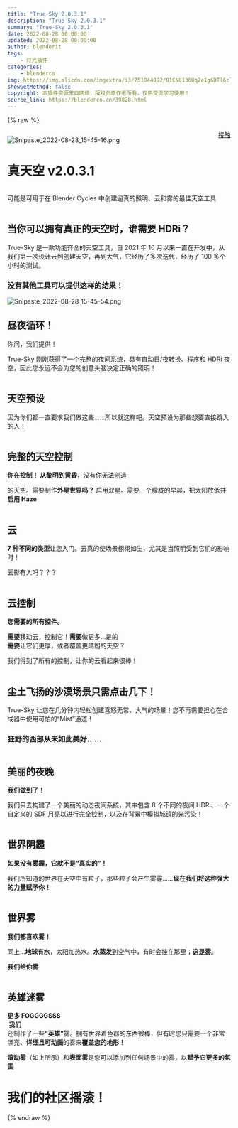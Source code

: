 ```yaml
---
title: "True-Sky 2.0.3.1"
description: "True-Sky 2.0.3.1"
summary: "True-Sky 2.0.3.1"
date: 2022-08-28 00:00:00
updated: 2022-08-28 00:00:00
author: blenderit
tags: 
    - 灯光插件
categories:
    - blenderco
img: https://img.alicdn.com/imgextra/i3/751044092/O1CN01360q2e1g6BTl6clJL_!!751044092.png
showGetMethod: false
copyright: 本插件资源来自网络，版权归原作者所有，仅供交流学习使用！
source_link: https://blenderco.cn/39828.html
---
```


{% raw %}
<div class="wf-section">
<div class="container-2 w-container">
<div class="columns w-row">
<div class="column w-col w-col-8 w-col-small-8 w-col-tiny-8">
<p><img class="aligncenter" src="https://img.alicdn.com/imgextra/i3/751044092/O1CN01360q2e1g6BTl6clJL_!!751044092.png" alt="Snipaste_2022-08-28_15-45-16.png"></p>
<h1 class="heading">真天空 v2.0.3.1</h1>
</div>
<div class="w-col w-col-2 w-col-small-2 w-col-tiny-2"><a class="button w-button" href="https://discord.gg/true-vfx" target="_blank" rel="noopener">接触</a></div>
</div>
<div class="rich-text-block w-richtext">
<p>可能是可用于在 Blender Cycles 中创建逼真的照明、云和雾的最佳天空工具</p>
</div>
</div>
<div class="container-6 w-container"><img class="image" src="https://true-vfx.com/assets/tVFX_PPage_Content/True-Sky/images/Clouds_Water-Optimised.gif" alt=""></div>
</div><div class="container-3 w-container">
<h2 class="heading-2">当你可以拥有真正的天空时，谁需要 HDRi？</h2>
<div class="rich-text-block-3 w-richtext">
<p>True-Sky 是一款功能齐全的天空工具，自 2021 年 10 月以来一直在开发中，从我们第一次设计云到创建天空，再到大气，它经历了多次迭代，经历了 100 多个小时的测试。</p>
</div>
<h3 class="heading-3">没有其他工具可以提供这样的结果！</h3>
</div><section class="hero-heading-right-2 wf-section">
<div class="container-4">
<div class="hero-wrapper-2">
<div class="hero-split-2"><img src="https://img.alicdn.com/imgextra/i1/751044092/O1CN01nCdX8r1g6BTZaZpAw_!!751044092.png" alt="Snipaste_2022-08-28_15-45-54.png"></div>
<div class="hero-split-2">
<h1 class="heading-7">昼夜循环！</h1>
<p class="margin-bottom-24px">你问，我们提供！</p>
<p>True-Sky 刚刚获得了一个完整的夜间系统，具有自动日/夜转换、程序和 HDRi 夜空，因此您永远不会为您的创意头脑决定正确的照明！</p>
</div>
</div>
</div>
</section><section class="hero-heading-right-2 wf-section">
<div class="container-4">
<div class="hero-wrapper-2">
<div class="hero-split-2"><img class="shadow-two-2" src="https://true-vfx.com/assets/tVFX_PPage_Content/True-Sky/images/154BEE41-FAF5-4A5F-997C-142D7C427A8B.GIF" alt=""></div>
<div class="hero-split-2">
<h1>天空预设</h1>
<p class="margin-bottom-24px">因为你们都一直要求我们做这些……所以就这样吧。天空预设为那些想要直接跳入的人！</p>
</div>
</div>
</div>
</section><section class="hero-heading-right-2 wf-section">
<div class="container-4">
<div class="hero-wrapper-2">
<div class="hero-split-2"><img class="shadow-two-2" src="https://true-vfx.com/assets/tVFX_PPage_Content/True-Sky/images/7A3FF915-662E-4533-808A-391C4202515E.GIF" alt=""></div>
<div class="hero-split-2">
<h1 class="heading-8">完整的天空控制</h1>
<p class="margin-bottom-24px"><strong>你在控制！ </strong><strong>从黎明到黄昏</strong>，没有你无法创造</p>
<p>的天空。需要制作<strong>外星世界吗？</strong> 启用双星。需要一个朦胧的早晨，把太阳放低并<strong>启用 Haze</strong></p>
</div>
</div>
</div>
</section><section class="hero-heading-right-2 wf-section">
<div class="container-4">
<div class="hero-wrapper-2">
<div class="hero-split-2"><img class="shadow-two-2" src="https://true-vfx.com/assets/tVFX_PPage_Content/True-Sky/images/1F7BBA14-F490-4790-A240-121DEE40BB99.GIF" alt=""></div>
<div class="hero-split-2">
<h1>云</h1>
<p class="margin-bottom-24px"><strong>7 种不同的类型</strong>让您入门。云真的使场景栩栩如生，尤其是当照明受到它们的影响时！</p>
<p>云影有人吗？？？</p>
</div>
</div>
</div>
</section><section class="hero-heading-right-2 wf-section">
<div class="container-4">
<div class="hero-wrapper-2">
<div class="hero-split-2"><img class="shadow-two-2" src="https://true-vfx.com/assets/tVFX_PPage_Content/True-Sky/images/8EB1C6C2-77B3-4D3B-ACBA-1D5B70AF87BD.GIF" alt=""></div>
<div class="hero-split-2">
<h1 class="heading-7">云控制</h1>
<p class="margin-bottom-24px"><strong>您需要的所有控件。</strong></p>
<p><strong>需要</strong>移动云，控制它！<strong>需要</strong>做更多…是的<br>
<strong>需要</strong>让它们更厚，或者覆盖更晴朗的天空？</p>
<p>我们得到了所有的控制，让你的云看起来很棒！</p>
</div>
</div>
</div>
</section><div class="container-5 w-container"><img class="image" src="https://true-vfx.com/assets/tVFX_PPage_Content/True-Sky/images/Clouds_Desert.gif" alt=""></div><div class="container-3 w-container">
<h2 class="heading-2">尘土飞扬的沙漠场景只需点击几下！</h2>
<div class="rich-text-block-3 w-richtext">
<p>True-Sky 让您在几分钟内轻松创建喜怒无常、大气的场景！您不再需要担心在合成器中使用可怕的“Mist”通道！</p>
</div>
<h3 class="heading-3">狂野的西部从未如此美好……</h3>
</div><section class="hero-heading-right-2 wf-section">
<div class="container-4">
<div class="hero-wrapper-2">
<div class="hero-split-2"><img class="shadow-two-2" src="https://true-vfx.com/assets/tVFX_PPage_Content/True-Sky/images/Night_Pollution_Raw.jpg" alt=""></div>
<div class="hero-split-2">
<h1 class="heading-7">美丽的夜晚</h1>
<p class="margin-bottom-24px"><strong>我们做到了！</strong></p>
<p>我们只去构建了一个美丽的动态夜间系统，其中包含 8 个不同的夜间 HDRi、一个自定义的 SDF 月亮以进行完全控制，以及在背景中模拟城镇的光污染！</p>
</div>
</div>
</div>
</section><section class="hero-heading-right-2 wf-section">
<div class="container-4">
<div class="hero-wrapper-2">
<div class="hero-split-2"><img class="shadow-two-2" src="https://true-vfx.com/assets/tVFX_PPage_Content/True-Sky/images/5EBF065D-C271-4609-91C5-BCEBF5B3A753.GIF" alt=""></div>
<div class="hero-split-2">
<h1 class="heading-7">世界阴霾</h1>
<p class="margin-bottom-24px"><strong>如果没有雾霾，它就不是“真实的”！</strong></p>
<p>我们所知道的世界在天空中有粒子，那些粒子会产生雾霾……<strong>现在我们将这种强大的力量赋予你！</strong></p>
</div>
</div>
</div>
</section><section class="hero-heading-right-2 wf-section">
<div class="container-4">
<div class="hero-wrapper-2">
<div class="hero-split-2"><img class="shadow-two-2" src="https://true-vfx.com/assets/tVFX_PPage_Content/True-Sky/images/01019B34-99E1-4FF8-8411-7F8262D31CA8.GIF" alt=""></div>
<div class="hero-split-2">
<h1 class="heading-7">世界雾</h1>
<p class="margin-bottom-24px"><strong>我们都喜欢雾！</strong></p>
<p>同上…<strong>地球有水</strong>，太阳加热水。<strong>水蒸发</strong>到空气中，有时会挂在那里；<strong>这是雾</strong>。</p>
<p><strong>我们给你雾</strong></p>
</div>
</div>
</div>
</section><section class="hero-heading-right-2 wf-section">
<div class="container-4">
<div class="hero-wrapper-2">
<div class="hero-split-2"><img class="shadow-two-2" src="https://true-vfx.com/assets/tVFX_PPage_Content/True-Sky/images/9D3F7E07-5D37-4617-A6CE-F6528557D5D1.GIF" alt=""></div>
<div class="hero-split-2">
<h1 class="heading-7">英雄迷雾</h1>
<p class="margin-bottom-24px"><strong>更多 FOGGGGSSS<br>
‍ 我们<br>
</strong>还制作了一些<strong>“英雄”</strong>雾。拥有世界着色器的东西很棒，但有时您只需要一个非常漂亮、<strong>详细且可动画</strong>的雾来<strong>覆盖您的地形！</strong></p>
<p><strong>滚动雾</strong>（如上所示）和<strong>表面雾</strong>是您可以添加到任何场景中的雾，以<strong>赋予它更多的氛围</strong></p>
</div>
</div>
</div>
</section><div class="section wf-section">
<h1 class="heading-11">我们的社区摇滚！</h1>
</div>
<div style="display: none">blenderco</div>
{% endraw %}